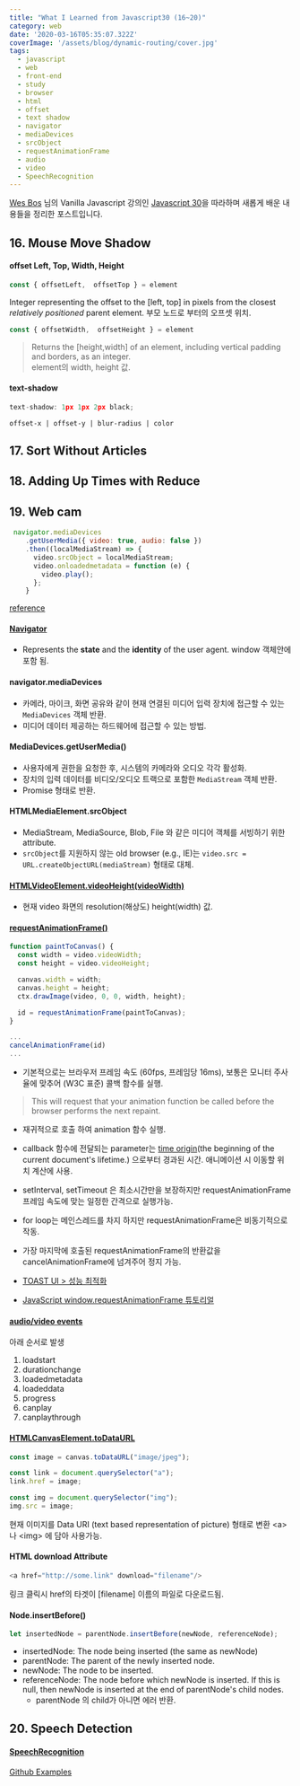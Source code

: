 ```yaml
---
title: "What I Learned from Javascript30 (16~20)"
category: web
date: '2020-03-16T05:35:07.322Z'
coverImage: '/assets/blog/dynamic-routing/cover.jpg'
tags:
  - javascript
  - web
  - front-end
  - study
  - browser
  - html
  - offset
  - text shadow
  - navigator
  - mediaDevices
  - srcObject
  - requestAnimationFrame
  - audio
  - video
  - SpeechRecognition
---
```


[Wes Bos](https://github.com/wesbos) 님의 Vanilla Javascript 강의인 [Javascript 30](https://javascript30.com)을 따라하며 새롭게 배운 내용들을 정리한 포스트입니다.

## 16. Mouse Move Shadow

#### offset Left, Top, Width, Height
```javascript
const { offsetLeft,  offsetTop } = element 
```
Integer representing the offset to the [left, top] in pixels from the closest _relatively positioned_ parent element. 
부모 노드로 부터의 오프셋 위치.

```javascript
const { offsetWidth,  offsetHeight } = element 
```
> Returns the [height,width] of an element, including vertical padding and borders, as an integer.  
element의 width, height 값.

#### text-shadow
```javascript
text-shadow: 1px 1px 2px black; 
```
`offset-x | offset-y | blur-radius | color`

## 17. Sort Without Articles

## 18. Adding Up Times with Reduce

## 19. Web cam

```javascript
 navigator.mediaDevices
    .getUserMedia({ video: true, audio: false })
    .then((localMediaStream) => {
      video.srcObject = localMediaStream;
      video.onloadedmetadata = function (e) {
        video.play();
      };
    }
```
[reference](https://developer.mozilla.org/en-US/docs/Web/API/MediaDevices/getUserMedia)

#### [Navigator](https://developer.mozilla.org/ko/docs/Web/API/Navigator)
- Represents the **state** and the **identity** of the user agent. window 객체안에 포함 됨.

#### navigator.mediaDevices
- 카메라, 마이크, 화면 공유와 같이 현재 연결된 미디어 입력 장치에 접근할 수 있는 `MediaDevices` 객체 반환.
- 미디어 데이터 제공하는 하드웨어에 접근할 수 있는 방법.

#### MediaDevices.getUserMedia()
- 사용자에게 권한을 요청한 후, 시스템의 카메라와 오디오 각각 활성화.
- 장치의 입력 데이터를 비디오/오디오 트랙으로 포함한 `MediaStream` 객체 반환.
- Promise 형태로 반환.

#### HTMLMediaElement.srcObject
- MediaStream, MediaSource, Blob, File 와 같은 미디어 객체를 서빙하기 위한 attribute.
- `srcObject`를 지원하지 않는 old browser (e.g., IE)는 `video.src = URL.createObjectURL(mediaStream)` 형태로 대체.
 
#### [HTMLVideoElement.videoHeight(videoWidth)](https://developer.mozilla.org/en-US/docs/Web/API/HTMLVideoElement/videoWidth#About_intrinsic_width_and_height)
- 현재 video 화면의 resolution(해상도) height(width) 값. 

#### [requestAnimationFrame()](https://developer.mozilla.org/en-US/docs/Web/API/window/requestAnimationFrame)
```javascript
function paintToCanvas() {
  const width = video.videoWidth;
  const height = video.videoHeight;

  canvas.width = width;
  canvas.height = height;
  ctx.drawImage(video, 0, 0, width, height);

  id = requestAnimationFrame(paintToCanvas);
}

...
cancelAnimationFrame(id)
...
```
- 기본적으로는 브라우저 프레임 속도 (60fps, 프레임당 16ms), 보통은 모니터 주사율에 맞추어 (W3C 표준) 콜백 함수를 실행.
> This will request that your animation function be called before the browser performs the next repaint.
- 재귀적으로 호출 하여 animation 함수 실행.
- callback 함수에 전달되는 parameter는 [time origin](https://developer.mozilla.org/en-US/docs/Web/API/DOMHighResTimeStamp#The_time_origin)(the beginning of the current document's lifetime.) 으로부터 경과된 시간. 애니메이션 시 이동할 위치 계산에 사용. 
- setInterval, setTimeout 은 최소시간만을 보장하지만 requestAnimationFrame 프레임 속도에 맞는 일정한 간격으로 실행가능. 
- for loop는 메인스레드를 차지 하지만 requestAnimationFrame은 비동기적으로 작동.
- 가장 마지막에 호출된 requestAnimationFrame의 반환값을 cancelAnimationFrame에 넘겨주어 정지 가능.

- [TOAST UI > 성능 최적화](https://ui.toast.com/fe-guide/ko_PERFORMANCE/)
- [JavaScript window.requestAnimationFrame 튜토리얼](https://blog.eunsatio.io/develop/JavaScript-window.requestAnimationFrame-%ED%8A%9C%ED%86%A0%EB%A6%AC%EC%96%BC)

#### [audio/video events](https://www.w3schools.com/tags/av_event_loadstart.asp)
아래 순서로 발생
1. loadstart
2. durationchange
3. loadedmetadata
4. loadeddata
5. progress
6. canplay
7. canplaythrough

#### [HTMLCanvasElement.toDataURL](https://developer.mozilla.org/en-US/docs/Web/API/HTMLCanvasElement/toDataURL)
```javascript
const image = canvas.toDataURL("image/jpeg");

const link = document.querySelector("a");
link.href = image;

const img = document.querySelector("img");
img.src = image;
```
현재 이미지를 Data URI (text based representation of picture) 형태로 변환
\<a> 나 \<img> 에 담아 사용가능.

#### HTML <a> download Attribute
```javascript
<a href="http://some.link" download="filename"/>
```
링크 클릭시 href의 타겟이 [filename] 이름의 파일로 다운로드됨.

#### Node.insertBefore()
```javascript
let insertedNode = parentNode.insertBefore(newNode, referenceNode);
```
- insertedNode: The node being inserted (the same as newNode)
- parentNode: The parent of the newly inserted node.
- newNode: The node to be inserted.
- referenceNode: The node before which newNode is inserted. If this is null, then newNode is inserted at the end of parentNode's child nodes.
  - parentNode 의 child가 아니면 에러 반환.
  
## 20. Speech Detection

#### [SpeechRecognition](https://developer.mozilla.org/en-US/docs/Web/API/SpeechRecognition)

[Github Examples](https://github.com/yhancsx/Javascript30/blob/master/20%20-%20Speech%20Detection/index.js)